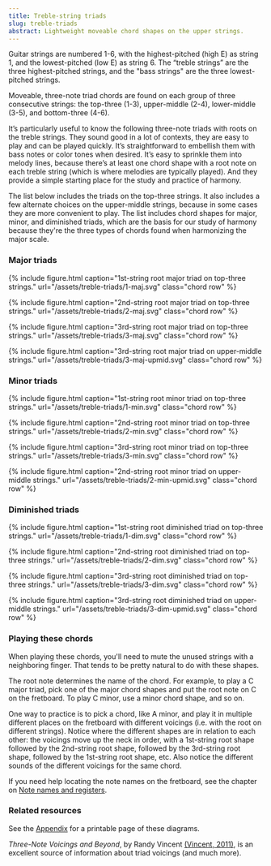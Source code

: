 ```yaml
---
title: Treble-string triads
slug: treble-triads
abstract: Lightweight moveable chord shapes on the upper strings.
---
```


Guitar strings are numbered 1-6, 
with the highest-pitched (high E) as string 1,
and the lowest-pitched (low E) as string 6. 
The “treble strings” are the three highest-pitched strings,
and the "bass strings" are the three lowest-pitched strings.

Moveable, three-note triad chords are found on each group of three consecutive strings:
the top-three (1-3),
upper-middle (2-4),
lower-middle (3-5),
and bottom-three (4-6). 

It’s particularly useful to know the following three-note triads with roots on the treble strings.
They sound good in a lot of contexts, 
they are easy to play and can be played quickly. 
It’s straightforward to embellish them with bass notes or color tones when desired. 
It’s easy to sprinkle them into melody lines,
because there’s at least one chord shape with a root note on each treble string (which is where melodies are typically played).
And they provide a simple starting place for the study and practice of harmony.

The list below includes the triads on the top-three strings.
It also includes a few alternate choices on the upper-middle strings, 
because in some cases they are more convenient to play.
The list includes chord shapes for major, minor, and diminished triads,
which are the basis for our study of harmony because they're the three types of chords found when harmonizing the major scale. 

### Major triads

{% include figure.html 
    caption="1st-string root major triad on top-three strings." 
    url="/assets/treble-triads/1-maj.svg" 
    class="chord row" 
%}

{% include figure.html 
    caption="2nd-string root major triad on top-three strings." 
    url="/assets/treble-triads/2-maj.svg" 
    class="chord row" 
%}

{% include figure.html 
    caption="3rd-string root major triad on top-three strings." 
    url="/assets/treble-triads/3-maj.svg" 
    class="chord row" 
%}

{% include figure.html 
    caption="3rd-string root major triad on upper-middle strings." 
    url="/assets/treble-triads/3-maj-upmid.svg" 
    class="chord row" 
%}

### Minor triads

{% include figure.html 
    caption="1st-string root minor triad on top-three strings." 
    url="/assets/treble-triads/1-min.svg" 
    class="chord row" 
%}

{% include figure.html 
    caption="2nd-string root minor triad on top-three strings." 
    url="/assets/treble-triads/2-min.svg" 
    class="chord row" 
%}

{% include figure.html 
    caption="3rd-string root minor triad on top-three strings." 
    url="/assets/treble-triads/3-min.svg" 
    class="chord row" 
%}

{% include figure.html 
    caption="2nd-string root minor triad on upper-middle strings." 
    url="/assets/treble-triads/2-min-upmid.svg" 
    class="chord row" 
%}


### Diminished triads


{% include figure.html 
    caption="1st-string root diminished triad on top-three strings." 
    url="/assets/treble-triads/1-dim.svg" 
    class="chord row" 
%}

{% include figure.html 
    caption="2nd-string root diminished triad on top-three strings." 
    url="/assets/treble-triads/2-dim.svg" 
    class="chord row" 
%}

{% include figure.html 
    caption="3rd-string root diminished triad on top-three strings." 
    url="/assets/treble-triads/3-dim.svg" 
    class="chord row" 
%}

{% include figure.html 
    caption="3rd-string root diminished triad on upper-middle strings." 
    url="/assets/treble-triads/3-dim-upmid.svg" 
    class="chord row" 
%}

### Playing these chords

When playing these chords, 
you'll need to mute the unused strings with a neighboring finger.
That tends to be pretty natural to do with these shapes.

The root note determines the name of the chord.
For example, to play a C major triad,
pick one of the major chord shapes and put the root note on C on the fretboard.
To play C minor,
use a minor chord shape,
and so on.

One way to practice is to pick a chord,
like A minor,
and play it in multiple different places on the fretboard with different voicings 
(i.e. with the root on different strings).
Notice where the different shapes are in relation to each other:
the voicings move up the neck in order,
with a 1st-string root shape followed by the 2nd-string root shape,
followed by the 3rd-string root shape, followed by the 1st-string root shape, etc.
Also notice the different sounds of the different voicings for the same chord.

If you need help locating the note names on the fretboard,
see the chapter on [Note names and registers](note-names).


### Related resources

See the [Appendix](appendix-diagrams) for a printable page of these diagrams. 

_Three-Note Voicings and Beyond_, by Randy Vincent [(Vincent, 2011)](references#vincent-2011), 
is an excellent source of information about triad voicings (and much more). 
